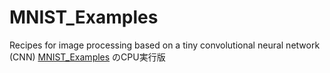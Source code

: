 # MNIST_Examples
Recipes for image processing based on a tiny convolutional neural network (CNN)
[MNIST_Examples](https://github.com/HirokiNakahara/MNIST_Examples) のCPU実行版
